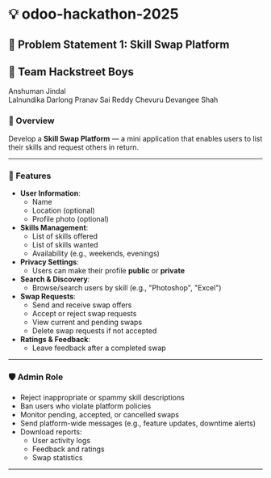 # 💡 odoo-hackathon-2025

## 🧩 Problem Statement 1: Skill Swap Platform

## 👥 Team Hackstreet Boys

Anshuman Jindal   
Lalnundika Darlong
Pranav Sai Reddy Chevuru
Devangee Shah

### 📝 Overview

Develop a **Skill Swap Platform** — a mini application that enables users to list their skills and request others in return.

---

### 🚀 Features

- **User Information**:
  - Name
  - Location (optional)
  - Profile photo (optional)
- **Skills Management**:
  - List of skills offered
  - List of skills wanted
  - Availability (e.g., weekends, evenings)
- **Privacy Settings**:
  - Users can make their profile **public** or **private**
- **Search & Discovery**:
  - Browse/search users by skill (e.g., "Photoshop", "Excel")
- **Swap Requests**:
  - Send and receive swap offers
  - Accept or reject swap requests
  - View current and pending swaps
  - Delete swap requests if not accepted
- **Ratings & Feedback**:
  - Leave feedback after a completed swap

---

### 🛡️ Admin Role

- Reject inappropriate or spammy skill descriptions
- Ban users who violate platform policies
- Monitor pending, accepted, or cancelled swaps
- Send platform-wide messages (e.g., feature updates, downtime alerts)
- Download reports:
  - User activity logs
  - Feedback and ratings
  - Swap statistics
---
